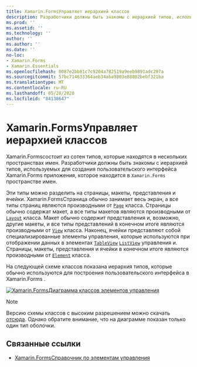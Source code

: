 ```yaml
---
title: Xamarin.FormsУправляет иерархией классов
description: Разработчики должны быть знакомы с иерархией типов, используемых для создания пользовательского интерфейса Xamarin.Forms приложения.
ms.prod: ''
ms.assetid: ''
ms.technology: ''
author: ''
ms.author: ''
ms.date: ''
no-loc:
- Xamarin.Forms
- Xamarin.Essentials
ms.openlocfilehash: 0087e2bb81c7c9204a782519a9eeb9891adc297a
ms.sourcegitcommit: 57bc714633364aeb34aba9803e88802bebf321ba
ms.translationtype: MT
ms.contentlocale: ru-RU
ms.lasthandoff: 05/28/2020
ms.locfileid: "84138647"
---
```

# <a name="xamarinforms-controls-class-hierarchy"></a>Xamarin.FormsУправляет иерархией классов

Xamarin.Formsсостоит из сотен типов, которые находятся в нескольких пространствах имен. Разработчики должны быть знакомы с иерархией типов, используемых для создания пользовательского интерфейса Xamarin.Forms приложения, которое находится в `Xamarin.Forms` пространстве имен.

Эти типы можно разделить на страницы, макеты, представления и ячейки. Xamarin.FormsСтраница обычно занимает весь экран, а все типы страниц являются производными от [`Page`](xref:Xamarin.Forms.Page) класса. Страницы обычно содержат макет, а все типы макетов являются производными от [`Layout`](xref:Xamarin.Forms.Layout) класса. Макет обычно содержит представления и, возможно, другие макеты, и все типы представлений в конечном итоге являются производными от [`View`](xref:Xamarin.Forms.View) класса. Наконец, ячейки представляют собой специализированные элементы управления, которые используются при отображении данных в элементах [`TableView`](xref:Xamarin.Forms.TableView) [`ListView`](xref:Xamarin.Forms.ListView) управления и. Страницы, макеты, представления и ячейки в конечном итоге являются производными от [`Element`](xref:Xamarin.Forms.Element) класса.

На следующей схеме классов показана иерархия типов, которые обычно используются для построения пользовательского интерфейса в Xamarin.Forms .

[![Xamarin.FormsДиаграмма классов элементов управления](class-hierarchy-images/class-diagram.png "[! Операцион. НЕТ-LOC (Xamarin. Forms)] элементы управления схема классов")](class-hierarchy-images/class-diagram-large.png#lightbox "[! Операцион. НЕТ-LOC (Xamarin. Forms)] элементы управления схема классов")

> [!NOTE]
> Версию схемы классов с высоким разрешением можно скачать [отсюда](class-hierarchy-images/class-diagram-high-resolution.png). Однако обратите внимание, что на диаграмме показан только один тип оболочки.

## <a name="related-links"></a>Связанные ссылки

- [Xamarin.FormsСправочник по элементам управления](~/xamarin-forms/user-interface/controls/index.md)
